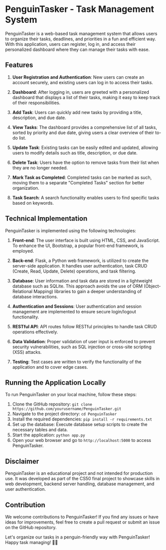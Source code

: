 # PenguinTasker - Task Management System

PenguinTasker is a web-based task management system that allows users to organize their tasks, deadlines, and priorities in a fun and efficient way. With this application, users can register, log in, and access their personalized dashboard where they can manage their tasks with ease.

## Features

1. **User Registration and Authentication**: New users can create an account securely, and existing users can log in to access their tasks.

2. **Dashboard**: After logging in, users are greeted with a personalized dashboard that displays a list of their tasks, making it easy to keep track of their responsibilities.

3. **Add Task**: Users can quickly add new tasks by providing a title, description, and due date.

4. **View Tasks**: The dashboard provides a comprehensive list of all tasks, sorted by priority and due date, giving users a clear overview of their to-do list.

5. **Update Task**: Existing tasks can be easily edited and updated, allowing users to modify details such as title, description, or due date.

6. **Delete Task**: Users have the option to remove tasks from their list when they are no longer needed.

7. **Mark Task as Completed**: Completed tasks can be marked as such, moving them to a separate "Completed Tasks" section for better organization.

8. **Task Search**: A search functionality enables users to find specific tasks based on keywords.

## Technical Implementation

PenguinTasker is implemented using the following technologies:

1. **Front-end**: The user interface is built using HTML, CSS, and JavaScript. To enhance the UI, Bootstrap, a popular front-end framework, is employed.

2. **Back-end**: Flask, a Python web framework, is utilized to create the server-side application. It handles user authentication, task CRUD (Create, Read, Update, Delete) operations, and task filtering.

3. **Database**: User information and task data are stored in a lightweight database such as SQLite. This approach avoids the use of ORM (Object-Relational Mapping) libraries to gain a deeper understanding of database interactions.

4. **Authentication and Sessions**: User authentication and session management are implemented to ensure secure login/logout functionality.

5. **RESTful API**: API routes follow RESTful principles to handle task CRUD operations effectively.

6. **Data Validation**: Proper validation of user input is enforced to prevent security vulnerabilities, such as SQL injection or cross-site scripting (XSS) attacks.

7. **Testing**: Test cases are written to verify the functionality of the application and to cover edge cases.

## Running the Application Locally

To run PenguinTasker on your local machine, follow these steps:

1. Clone the GitHub repository: `git clone https://github.com/yourusername/PenguinTasker.git`
2. Navigate to the project directory: `cd PenguinTasker`
3. Install the required dependencies: `pip install -r requirements.txt`
4. Set up the database: Execute database setup scripts to create the necessary tables and data.
5. Start the application: `python app.py`
6. Open your web browser and go to `http://localhost:5000` to access PenguinTasker.

## Disclaimer

PenguinTasker is an educational project and not intended for production use. It was developed as part of the CS50 final project to showcase skills in web development, backend server handling, database management, and user authentication.

## Contribution

We welcome contributions to PenguinTasker! If you find any issues or have ideas for improvements, feel free to create a pull request or submit an issue on the GitHub repository.

Let's organize our tasks in a penguin-friendly way with PenguinTasker! Happy task managing! 🐧📝
